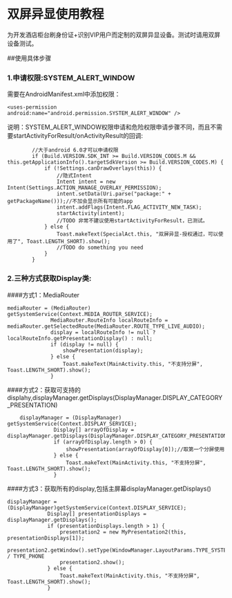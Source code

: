 # 双屏异显使用教程
为开发酒店柜台刷身份证+识别VIP用户而定制的双屏异显设备。测试时请用双屏设备测试。

##使用具体步骤

### 1.申请权限:SYSTEM_ALERT_WINDOW
需要在AndroidManifest.xml中添加权限：

    <uses-permission  android:name="android.permission.SYSTEM_ALERT_WINDOW" />
    
说明：SYSTEM_ALERT_WINDOW权限申请和危险权限申请步骤不同，而且不需要startActivityForResult/onActivityResult的回调:

            //大于android 6.0才可以申请权限
            if (Build.VERSION.SDK_INT >= Build.VERSION_CODES.M && this.getApplicationInfo().targetSdkVersion >= Build.VERSION_CODES.M) {
                if (!Settings.canDrawOverlays(this)) {
                    //隐式Intent
                    Intent intent = new Intent(Settings.ACTION_MANAGE_OVERLAY_PERMISSION);
                    intent.setData(Uri.parse("package:" + getPackageName()));//不加会显示所有可能的app
                    intent.addFlags(Intent.FLAG_ACTIVITY_NEW_TASK);
                    startActivity(intent);
                    //TODO 非常不建议使用startActivityForResult，已测试。
                } else {
                    Toast.makeText(SpecialAct.this, "双屏异显-授权通过，可以使用了", Toast.LENGTH_SHORT).show();
                    //TODO do something you need
                }
            }

 ### 2.三种方式获取Display类:
 
  ####方式1：MediaRouter
  
    mediaRouter = (MediaRouter) getSystemService(Context.MEDIA_ROUTER_SERVICE);
                  MediaRouter.RouteInfo localRouteInfo = mediaRouter.getSelectedRoute(MediaRouter.ROUTE_TYPE_LIVE_AUDIO);
                  display = localRouteInfo != null ? localRouteInfo.getPresentationDisplay() : null;
                  if (display != null) {
                      showPresentation(display);
                  } else {
                      Toast.makeText(MainActivity.this, "不支持分屏", Toast.LENGTH_SHORT).show();
                  }

  
   ####方式2：获取可支持的displahy,displayManager.getDisplays(DisplayManager.DISPLAY_CATEGORY_PRESENTATION)
   
        displayManager = (DisplayManager) getSystemService(Context.DISPLAY_SERVICE);
                   Display[] arrayOfDisplay = displayManager.getDisplays(DisplayManager.DISPLAY_CATEGORY_PRESENTATION);
                   if (arrayOfDisplay.length > 0) {
                       showPresentation(arrayOfDisplay[0]);//取第一个分屏使用
                   } else {
                       Toast.makeText(MainActivity.this, "不支持分屏", Toast.LENGTH_SHORT).show();
                   }
                   
 ####方式3：获取所有的display,包括主屏幕displayManager.getDisplays()
 
    displayManager = (DisplayManager)getSystemService(Context.DISPLAY_SERVICE);
                 Display[] presentationDisplays = displayManager.getDisplays();
                 if (presentationDisplays.length > 1) {
                     presentation2 = new MyPresentation2(this, presentationDisplays[1]);
                     presentation2.getWindow().setType(WindowManager.LayoutParams.TYPE_SYSTEM_ALERT);//TYPE_SYSTEM_ALERT / TYPE_PHONE
                     presentation2.show();
                 } else {
                     Toast.makeText(MainActivity.this, "不支持分屏", Toast.LENGTH_SHORT).show();
                 }
 
 ##           